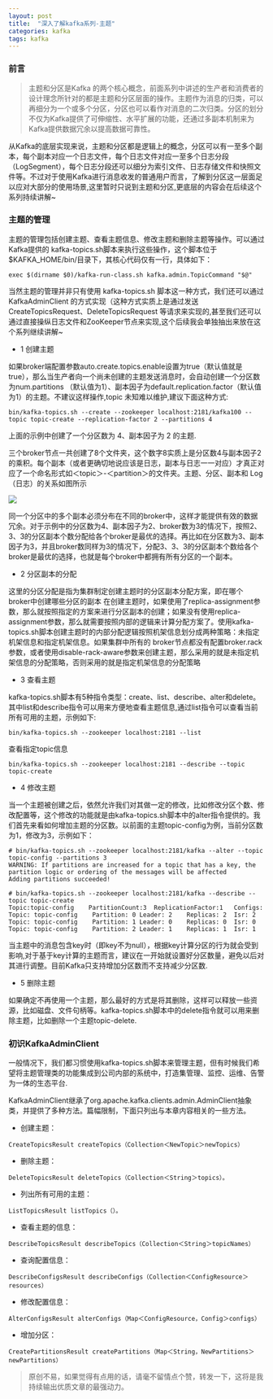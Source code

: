 ```yaml
---
layout: post
title:  "深入了解kafka系列-主题"
categories: kafka
tags: kafka
---
```




### 前言
   > 主题和分区是Kafka 的两个核心概念，前面系列中讲述的生产者和消费者的设计理念所针对的都是主题和分区层面的操作。主题作为消息的归类，可以再细分为一个或多个分区，分区也可以看作对消息的二次归类。分区的划分不仅为Kafka提供了可伸缩性、水平扩展的功能，还通过多副本机制来为Kafka提供数据冗余以提高数据可靠性。

从Kafka的底层实现来说，主题和分区都是逻辑上的概念，分区可以有一至多个副本，每个副本对应一个日志文件，每个日志文件对应一至多个日志分段（LogSegment），每个日志分段还可以细分为索引文件、日志存储文件和快照文件等。不过对于使用Kafka进行消息收发的普通用户而言，了解到分区这一层面足以应对大部分的使用场景,这里暂时只说到主题和分区,更底层的内容会在后续这个系列持续讲解~
   
<!--more-->


### 主题的管理

主题的管理包括创建主题、查看主题信息、修改主题和删除主题等操作。可以通过 Kafka提供的 kafka-topics.sh脚本来执行这些操作，这个脚本位于$KAFKA_HOME/bin/目录下，其核心代码仅有一行，具体如下：
```
exec $(dirname $0)/kafka-run-class.sh kafka.admin.TopicCommand "$@"
```

当然主题的管理并非只有使用 kafka-topics.sh 脚本这一种方式，我们还可以通过KafkaAdminClient 的方式实现（这种方式实质上是通过发送 CreateTopicsRequest、DeleteTopicsRequest 等请求来实现的,甚至我们还可以通过直接操纵日志文件和ZooKeeper节点来实现,这个后续我会单独抽出来放在这个系列继续讲解~

 * 1 创建主题
 
 
 如果broker端配置参数auto.create.topics.enable设置为true（默认值就是true），那么当生产者向一个尚未创建的主题发送消息时，会自动创建一个分区数为num.partitions （默认值为1）、副本因子为default.replication.factor（默认值为1）的主题。不建议这样操作,topic 未知难以维护,建议下面这种方式:
 
 ```
 bin/kafka-topics.sh --create --zookeeper localhost:2181/kafka100 --topic topic-create --replication-factor 2 --partitions 4
 ```
 上面的示例中创建了一个分区数为 4、副本因子为 2 的主题.
 
 三个broker节点一共创建了8个文件夹，这个数字8实质上是分区数4与副本因子2的乘积。每个副本（或者更确切地说应该是日志，副本与日志一一对应）才真正对应了一个命名形式如＜topic＞-＜partition＞的文件夹。主题、分区、副本和 Log（日志）的关系如图所示
 
 ![](https://tva1.sinaimg.cn/large/007S8ZIlgy1gghbnbj175j30wi082adz.jpg)
 
同一个分区中的多个副本必须分布在不同的broker中，这样才能提供有效的数据冗余。对于示例中的分区数为4、副本因子为2、broker数为3的情况下，按照2、3、3的分区副本个数分配给各个broker是最优的选择。再比如在分区数为3、副本因子为3，并且broker数同样为3的情况下，分配3、3、3的分区副本个数给各个broker是最优的选择，也就是每个broker中都拥有所有分区的一个副本。

* 2 分区副本的分配

这里的分区分配是指为集群制定创建主题时的分区副本分配方案，即在哪个broker中创建哪些分区的副本
在创建主题时，如果使用了replica-assignment参数，那么就按照指定的方案来进行分区副本的创建；如果没有使用replica-assignment参数，那么就需要按照内部的逻辑来计算分配方案了。使用kafka-topics.sh脚本创建主题时的内部分配逻辑按照机架信息划分成两种策略：未指定机架信息和指定机架信息。如果集群中所有的 broker节点都没有配置broker.rack参数，或者使用disable-rack-aware参数来创建主题，那么采用的就是未指定机架信息的分配策略，否则采用的就是指定机架信息的分配策略

* 3 查看主题

kafka-topics.sh脚本有5种指令类型：create、list、describe、alter和delete。其中list和describe指令可以用来方便地查看主题信息,通过list指令可以查看当前所有可用的主题，示例如下:
 ```
 bin/kafka-topics.sh --zookeeper localhost:2181 --list
 ```
 查看指定topic信息
 ```
 bin/kafka-topics.sh --zookeeper localhost:2181 --describe --topic topic-create
 ```

* 4 修改主题

当一个主题被创建之后，依然允许我们对其做一定的修改，比如修改分区个数、修改配置等，这个修改的功能就是由kafka-topics.sh脚本中的alter指令提供的。我们首先来看如何增加主题的分区数。以前面的主题topic-config为例，当前分区数为1，修改为3，示例如下：
```
# bin/kafka-topics.sh --zookeeper localhost:2181/kafka --alter --topic topic-config --partitions 3
WARNING: If partitions are increased for a topic that has a key, the partition logic or ordering of the messages will be affected
Adding partitions succeeded!
 
# bin/kafka-topics.sh --zookeeper localhost:2181/kafka --describe --topic topic-create
Topic:topic-config    PartitionCount:3  ReplicationFactor:1   Configs:
Topic: topic-config    Partition: 0 Leader: 2    Replicas: 2  Isr: 2
Topic: topic-config    Partition: 1 Leader: 0    Replicas: 0  Isr: 0
Topic: topic-config    Partition: 2 Leader: 1    Replicas: 1  Isr: 1
```
当主题中的消息包含key时（即key不为null），根据key计算分区的行为就会受到影响,对于基于key计算的主题而言，建议在一开始就设置好分区数量，避免以后对其进行调整。目前Kafka只支持增加分区数而不支持减少分区数.

* 5 删除主题

如果确定不再使用一个主题，那么最好的方式是将其删除，这样可以释放一些资源，比如磁盘、文件句柄等。kafka-topics.sh脚本中的delete指令就可以用来删除主题，比如删除一个主题topic-delete.

###  初识KafkaAdminClient

一般情况下，我们都习惯使用kafka-topics.sh脚本来管理主题，但有时候我们希望将主题管理类的功能集成到公司内部的系统中，打造集管理、监控、运维、告警为一体的生态平台.

KafkaAdminClient继承了org.apache.kafka.clients.admin.AdminClient抽象类，并提供了多种方法。篇幅限制，下面只列出与本章内容相关的一些方法。

*  创建主题：

```
CreateTopicsResult createTopics（Collection＜NewTopic＞newTopics）
```

*  删除主题：

```
DeleteTopicsResult deleteTopics（Collection＜String＞topics）。
```

*  列出所有可用的主题：

```
ListTopicsResult listTopics（）。
```

*  查看主题的信息：

```
DescribeTopicsResult describeTopics（Collection＜String＞topicNames）
```

*  查询配置信息：

```
DescribeConfigsResult describeConfigs（Collection＜ConfigResource＞resources）
```

* 修改配置信息：

```
AlterConfigsResult alterConfigs（Map＜ConfigResource，Config＞configs）
```

* 增加分区：

```
CreatePartitionsResult createPartitions（Map＜String，NewPartitions＞newPartitions）
```

  > 原创不易，如果觉得有点用的话，请毫不留情点个赞，转发一下，这将是我持续输出优质文章的最强动力。

